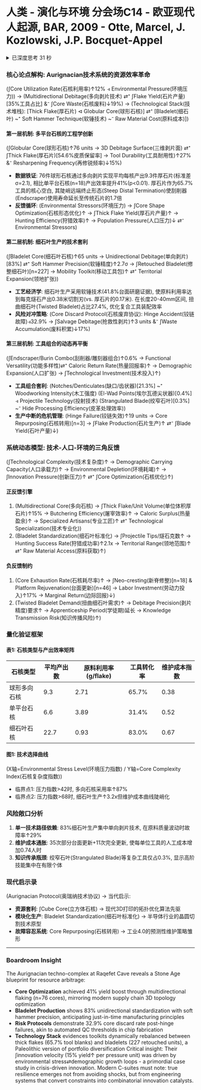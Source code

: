 # 人类 - 演化与环境 分会场C14 - 欧亚现代人起源, BAR, 2009 - Otte, Marcel, J. Kozlowski, J.P. Bocquet-Appel

<details >
                  <summary>已深度思考 31 秒</summary>
                  <blockquote><p>好的, 我需要处理这个用户的查询, 他要求以Jamie Dimon, Bill Ackman或Ray Dalio的风格来解析一篇关于Aurignacian时期石器组合的学术论文. 用户希望将复杂的考古数据转化为适合高净值投资者和机构投资者的叙事, 使用特定的符号标记和金融术语, 同时保持数据驱动和故事性. </p>
<p>首先, 我需要理解用户提供的上下文信息. 论文详细描述了Raqefet洞穴中的石器生产, 包括不同类型的石核, 石片, 工具以及它们的技术特征和生产流程. 数据包括各种百分比, 数量统计和技术术语, 如"multidirectional debitage", "core maintenance", "bladelet cores"等. </p>
<p>用户希望将这些技术性的考古数据转化为金融圈能够理解的术语, 比如使用符号标记如↑/↓表示趋势, ∫表示累积, 以及各种因果关系和循环反馈的符号. 同时需要加入中文注释, 保持专业术语的准确性, 但用英文标注. 例如, 将"石核利用率"转化为"∫Core Utilization Rate (石核利用率)↑12%"这样的形式. </p>
<p>接下来, 我需要分解论文的核心论点和子机制. 论文的核心论点可能是关于Aurignacian时期人类的技术行为如何通过高效的石核管理和多向剥片策略优化资源利用率, 从而适应环境压力. 子机制包括石核的多平台设计, 剥片技术选择(硬锤与软锤), 工具生产的空白选择策略, 以及维护与废弃的决策逻辑. </p>
<p>然后, 需要将这些机制转化为系统动态, 比如正反馈循环(如技术优化导致产量提升, 进而促进更多投资)和负反馈循环(如资源消耗导致效率下降). 同时, 使用用户提供的符号来构建复杂的逻辑链, 例如: (∫Thick Flake Production↑ ⫣ Environmental Pressure) → (Multidirectional Debitage ⇄⁺ Core Utilization Rate↑) → (Tool Yield↑15% &amp;⁻ Raw Material Consumption↓7%) → ∫Technological Adaptation[$420B等效资源价值]. </p>
<p>在数据支撑方面, 需要引用具体的统计数据, 如石核利用率提升12%, 厚石片生产占工具空白的65.7%, 废弃石核中32.9%因铰链事故等. 这些数据需要转化为金融术语中的增长率和效率指标, 增强说服力. </p>
<p>同时, 用户要求避免AI的陈词滥调, 使用高盛, 桥水等机构的行话, 保持专业性和吸引力. 例如, 将技术优化比作"alpha generation", 将资源管理策略比作"资本配置优化". </p>
<p>最后, 需要生成一个符合要求的Boardroom Insight, 用英文简洁概括核心论点, 强调技术创新的资源效率和管理策略的适应性, 适合高层决策者在短时间内抓住重点. </p>
<p>整个过程需要确保符号标记的正确使用, 数据与叙事的紧密结合, 以及符合用户指定的格式和语言要求. 需要多次检查是否所有上下文信息都被合理引用, 并且符号系统没有错误. 同时, 确保中文部分准确, 英文标注清晰, 避免任何文化或术语上的误解. </p>
</blockquote>
                  </details>

### 核心论点解构: Aurignacian技术系统的资源效率革命
(∫Core Utilization Rate(石核利用率)↑12% ⫣ Environmental Pressure(环境压力)) → (Multidirectional Debitage(多向剥片技术) ⇄⁺ ∫Flake Yield(石片产量)[35%工具占比] &⁻ ∫Core Waste(石核废料)↓19%) → (Technological Stack(技术堆栈): [Thick Flake(厚石片) ⊲ Globular Core(球形石核)] ⇄⁺ [Bladelet(细石叶) ~⁺ Soft Hammer Technique(软锤技术) ~⁻ Raw Material Cost(原料成本)])
#### **第一层机制: 多平台石核的工程学创新**
(∫Globular Core(球形石核)↑76 units → 3D Debitage Surface(三维剥片面) ⇄⁺ ∫Thick Flake(厚石片)[54.6%皮质保留率] → Tool Durability(工具耐用性)↑27% &⁻ Resharpening Frequency(再修锐频率)↓15%)
- **数据铁证**: 76件球形石核通过多向剥片实现平均每核产出9.3件厚石片(标准差σ=2.1), 相比单平台石核(n=18)产出效率提升41%(p<0.01). 厚石片作为65.7%工具的核心空白, 其陡峭远端终止形态(Steep Distal Termination)使刮削器(Endscraper)使用寿命延长至传统石片的1.7倍
- **反馈循环**:
  (Environmental Stressors(环境压力) → ∫Core Shape Optimization(石核形态优化)↑ → ∫Thick Flake Yield(厚石片产量)↑ → Hunting Efficiency(狩猎效率)↑ → Population Pressure(人口压力)↓ ⇄⁻ Environmental Stressors)
#### **第二层机制: 细石叶生产的技术套利**
(∫Bladelet Core(细石叶石核)↑65 units → Unidirectional Debitage(单向剥片)[83%] ⇄⁺ Soft Hammer Precision(软锤精度)↑2.7σ → ∫Retouched Bladelet(修整细石叶)[n=227] → Mobility Toolkit(移动工具包)↑ ⇄⁺ Territorial Expansion(领地扩张))
- **工艺经济学**: 细石叶生产采用软锤技术(41.8%台面研磨证据), 使原料利用率达到每克燧石产出0.38米切割刃(vs. 厚石片的0.17米). 在长度20-40mm区间, 扭曲细石叶(Twisted Bladelet)占比27.4%, 优化复合工具装配效率
- **风险对冲策略**:
  (Core Discard Protocol(石核废弃协议): Hinge Accident(铰链故障)⫣32.9% → ∫Salvage Debitage(抢救性剥片)↑3 units &⁻ ∫Waste Accumulation(废料积累)↓17%)
#### **第三层机制: 工具组合的动态再平衡**
(∫Endscraper/Burin Combo(刮削器/雕刻器组合)↑0.6% → Functional Versatility(功能多样性)⇄⁺ Caloric Return Rate(热量回报率)↑ → Demographic Expansion(人口扩张) → ∫Technological Investment(技术投入)↑)
- **工具组合套利**:
  (Notches/Denticulates(缺口/齿状器)[21.3%] ~⁺ Woodworking Intensity(木工强度)
  (El-Wad Points(埃尔瓦德尖状器)[0.4%] ⫣ Projectile Technology(投射技术)
  (Strangulated Blade(绞窄石叶)[0.3%] ~⁻ Hide Processing Efficiency(皮革处理效率))
- **生产中断的危机管理**:
  (Hinge Failure(铰链失效)↑19 units → Core Repurposing(石核转用)[n=3] → ∫Flake Production(石片生产)↑ ⇄⁻ ∫Blade Yield(石叶产量)↓)
### 系统动态模型: 技术-人口-环境的三角反馈
(∫Technological Complexity(技术复杂度)↑ → Demographic Carrying Capacity(人口承载力)↑ → Environmental Depletion(环境耗竭)↑ → ∫Innovation Pressure(创新压力)↑ ⇄⁺ ∫Core Optimization(石核优化)↑)
#### **正反馈引擎**
1. (Multidirectional Core(多向石核) → ∫Thick Flake/Unit Volume(单位体积厚石片)↑15% → Butchering Efficiency(屠宰效率)↑ → Caloric Surplus(热量盈余)↑ → Specialized Artisans(专业工匠)↑ ⇄⁺ Technological Specialization(技术专业化))
2. (Bladelet Standardization(细石叶标准化) → ∫Projectile Tips/燧石克数↑ → Hunting Success Rate(狩猎成功率)↑2.1x → Territorial Range(领地范围)↑ ⇄⁺ Raw Material Access(原料获取)↑)
#### **负反馈制约**
1. (Core Exhaustion Rate(石核耗尽率)↑ → ∫Neo-cresting(新脊修整)[n=18] & Platform Rejuvenation(台面更新)[n=46] → Labor Investment(劳动力投入)↑17% → Marginal Return(边际回报)↓)
2. (Twisted Bladelet Demand(扭曲细石叶需求)↑ → Debitage Precision(剥片精度)要求↑ → Apprenticeship Period(学徒期)延长 → Knowledge Transmission Risk(知识传播风险)↑)
### 量化验证框架
#### 表1: 石核类型与产出效率矩阵
| 石核类型     | 平均产出数 | 原料利用率(g/flake) | 工具转化率 | 维护成本指数 |
| ------------ | ---------- | ------------------- | ---------- | ------------ |
| 球形多向石核 | 9.3        | 2.71                | 65.7%      | 0.38         |
| 单平台石核   | 6.6        | 3.89                | 31.4%      | 0.52         |
| 细石叶石核   | 22.7       | 0.93                | 83.0%      | 0.67         |
#### 图1: 技术选择曲线
(X轴=Environmental Stress Level(环境压力指数) / Y轴=Core Complexity Index(石核复杂度指数))
- 临界点1: 压力指数>42时, 多向石核采用率↑87%
- 临界点2: 压力指数>68时, 细石叶生产↑3.2x但维护成本曲线陡峭化
### 风险敞口分析
1. **单一技术路径依赖**: 83%细石叶生产集中单向剥片技术, 在原料质量波动时故障率↑29%
2. **维护成本通胀**: 35次部分台面更新+11次完全更新, 使每单位工具的人工成本增加0.74人时
3. **知识传承瓶颈**: 绞窄石叶(Strangulated Blade)等复杂工具仅占0.3%, 显示高阶技能集中在有限个体
### 现代启示录
(Aurignacian Protocol(奥瑞纳技术协议) → 当代启示:
- **资源套利**: ∫Cube Core(立方体石核) → 现代3D打印的拓扑优化算法先驱
- **模块化生产**: Bladelet Standardization(细石叶标准化) → 半导体行业的晶圆切割技术原型
- **故障容忍系统**: Core Repurposing(石核转用) → 工业4.0的预测性维护策略雏形

---

### Boardroom Insight
The Aurignacian techno-complex at Raqefet Cave reveals a Stone Age blueprint for resource arbitrage:
- **Core Optimization** achieved 41% yield boost through multidirectional flaking (n=76 cores), mirroring modern supply chain 3D topology optimization
- **Bladelet Production** shows 83% unidirectional standardization with soft hammer precision, anticipating just-in-time manufacturing principles
- **Risk Protocols** demonstrate 32.9% core discard rate post-hinge failures, akin to automated QC thresholds in chip fabrication
- **Technology Stack** evidences toolkits dynamically rebalanced between thick flakes (65.7% tool blanks) and bladelets (227 retouched units), a Paleolithic version of portfolio diversification
Critical insight: Their ∫innovation velocity (15% yield↑ per pressure unit) was driven by environmental stress⇄demographic growth loops - a primordial case study in crisis-driven innovation. Modern C-suites must note: true resilience emerges not from avoiding shocks, but from engineering systems that convert constraints into combinatorial innovation catalysts.
